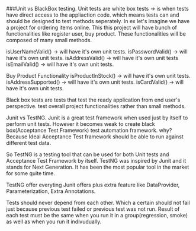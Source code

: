 ###Unit vs BlackBox testing.
Unit tests are white box tests -> is when tests have direct access to the appliaction code. 
which means tests can and should be designed to test methods seperately.  In ex let's imagine we have 
a project for ordering items online. This this project will have bunch of functionalities like 
register user, buy product. These functionalities will be composed of many small methods. 

isUserNameValid() -> will have it's own unit tests.
isPasswordValid() -> will have it's own unit tests.
isAddressValid()  -> will have it's own unit tests
isEmailValid()    -> will have it's own unit tests.


Buy Product Functionality
isProductInStock() -> will have it's own unit tests.
isAddressSupported() -> will have it's own unit tests.
isCardValid() -> will have it's own unit tests.



Black box tests are tests that test the ready application from end user's perspective.
test overall project functionalities rather than small methods. 



Junit vs TestNG.
Junit is a great test framework when used just by itself to perform unit tests. However
it becomes weak to create black box(Acceptance Test Framework) test automation framework.
why? Because Ideal Acceptance Test framework should be able to run against different test data.

So TestNG is a testing tool that can be used for both Unit tests and Acceptance Test Framework by itself. 
TestNG was inspired by Junit and it stands for Next Generation. It has been the most popular tool in the market for 
some quite time.


TestNG offer everyting Junit offers plus extra feature like DataProvider, Parameterization, Extra Annotations.
 
 
 
Tests should never depend from each other. Which a certain should not fail just because previous test failed or previous
test was not run. Result of each test must be the same when you run it in a group(regression, smoke) as well as
when you run it indivudually.






